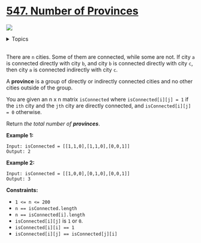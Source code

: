 # [547. Number of Provinces](https://leetcode-cn.com/problems/number-of-provinces/)

![](https://img.shields.io/badge/Difficulty-Medium-F8AF40.svg)

<details>
<summary>Topics</summary>

* [`Breadth-first Search`](https://leetcode.com/tag/breadth-first-search/)
* [`Depth-first Search`](https://leetcode.com/tag/depth-first-search/)
* [`Union Find`](https://leetcode.com/tag/union-find/)
* [`Graph`](https://leetcode.com/tag/graph/)

</details>
<br />

There are `n` cities. Some of them are connected, while some are not. If city `a` is connected directly with city `b`, and city `b` is connected directly with city `c`, then city `a` is connected indirectly with city `c`.

A **province** is a group of directly or indirectly connected cities and no other cities outside of the group.

You are given an n x n matrix `isConnected` where `isConnected[i][j] = 1` if the `ith` city and the `jth` city are directly connected, and `isConnected[i][j] = 0` otherwise.

Return *the total number of **provinces***.

**Example 1:**

```
Input: isConnected = [[1,1,0],[1,1,0],[0,0,1]]
Output: 2
```

**Example 2:**

```
Input: isConnected = [[1,0,0],[0,1,0],[0,0,1]]
Output: 3
```

**Constraints:**

 + `1 <= n <= 200`
 + `n == isConnected.length`
 + `n == isConnected[i].length`
 + `isConnected[i][j]` is `1` or `0`.
 + `isConnected[i][i] == 1`
 + `isConnected[i][j] == isConnected[j][i]`
